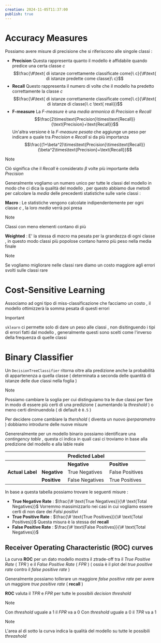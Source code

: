 ```yaml
---
creation: 2024-11-05T11:37:00
publish: true
---
```

# Accuracy Measures

Possiamo avere misure di precisione che si riferiscono alle singole classi : 

+ **Precision** 
Questa rappresenta quanto il modello è affidabile quando predice una certa classe $c$ 
$$\frac{\#\text{ di istanze correttamente classificate come}\ c}{\#\text{ di istanze predette come classe}\ c}$$
+ **Recall** 
Questo rappresenta il numero di volte che il modello ha predetto correttamente la classe $c$
$$\frac{\#\text{ di istanze correttamente classificate come}\ c}{\#\text{ di istanze di classe}\ c \text{ reali}}$$
+ **F-measure**
La *F-measure* è una *media armonica* di *Precision* e *Recall* 
$$\frac{2\times\text{Precision}\times\text{Recall}}{\text{Precision}+\text{Recall}}$$
Un'altra versione è la *F-measure pesata* che aggiunge un peso per indicare a quale tra *Precision* e *Recall* si da più importanza
$$\frac{(1+\beta^2)\times\text{Precision}\times\text{Recall}}{\beta^2\times\text{Precision}+\text{Recall}}$$
>[!note] 
>Ciò significa che il *Recall* è considerato $\beta$ volte più importante della *Precision*

Generalmente vogliamo un numero unico per tutte le classi del modello in modo che ci dica la qualità del modello , per questo abbiamo due metodi per calcolare la *media* delle precedenti statistiche sulle varie classi :

**Macro** : Le statistiche vengono calcolate indipendentemente per ogni classe $c$ , la loro *media* verrà poi presa 

>[!note] 
>Classi con meno elementi contano di più

**Weighted** :  E' la stessa di *macro* ma pesata per la grandezza di ogni classe , in questo modo classi più popolose contano hanno più peso nella media finale

>[!note] 
>Se vogliamo migliorare nelle classi rare diamo un costo maggiore agli errori svolti sulle classi rare 
# Cost-Sensitive Learning

Associamo ad ogni tipo di miss-classificazione che facciamo un costo , il modello ottimizzerà la somma pesata di questi errori

>[!important] 
>`sklearn` ci permette solo di dare un peso alle classi , non disitinguendo i tipi di errori fatti dal modello , generalmente questi sono scelti come l'inverso della frequenza di quelle classi

# Binary Classifier

Un `DecisionTreeClassifier` ritorna oltre alla predizione anche la probabilità di appartenenza a quella classe ( determinata a seconda delle quantità di istanze delle due classi nella foglia )

>[!note] 
>Possiamo cambiare la soglia per cui distinguiamo tra le due classi per fare in modo di essere più certi di una predizione ( aumentando la *threshold* ) o meno certi diminuendola ( di default è `0.5` )

Per decidere come cambiare la *thershold* ( diventa un nuovo *iperparametro* ) dobbiamo introdurre delle nuove misure

Genereralmente per un modello binario possiamo identificare una *contingency table* , questa ci indica in quali casi ci troviamo in base alla predizione del modello e alla lable reale 

|                  |              | Predicted Label |                 |
| ---------------- | ------------ | --------------- | --------------- |
|                  |              | **Negative**    | **Positive**    |
| **Actual Label** | **Negative** | True Negatives  | False Positives |
|                  | **Positive** | False Negatives | True Positives  |
In base a questa tabella possiamo trovare le seguenti misure :

+ **True Negative Rate** : $\frac{\# \text{True Negatives}}{\# \text{Total Negatives}}$ 
	Vorremmo massimizzarlo nei casi in cui vogliamo essere certi di non dare dei *Falsi positivi*
+ **True Positive Rate** : $\frac{\# \text{True Positives}}{\# \text{Total Positives}}$
	Questa misura è la stessa del **recall** 
+ **False Positive Rate** : $\frac{\# \text{False Positives}}{\# \text{Total Negatives}}$

## Receiver Operating Characteristic (ROC) curves

La curva **ROC** per un dato modello mostra il ztrade-off tra il *True Positive Rate* ( *TPR* ) e il *False Positive Rate* ( *FPR* ) ( ossia è il plot del *true positive rate* contro il *false positive rate* )

Generalmente possiamo tollerare un maggiore *false positive rate* per avere un maggiore *true positive rate* ( **recall** )

**ROC** valuta il *TPR* e *FPR* per tutte le possibili *decision threshold* 

>[!note] 
>Con *threshold* uguale a $1$ il *FPR* va a $0$
>Con *threshold* uguale a $0$ il *TPR* va a $1$

>[!note] 
>L'area al di sotto la curva indica la qualità del modello su tutte le possibili *threashold*

